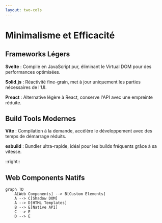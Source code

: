 ```yaml
---
layout: two-cols
---
```


# Minimalisme et Efficacité

<v-clicks>

## Frameworks Légers

**Svelte** : Compile en JavaScript pur, éliminant le Virtual DOM pour des performances optimisées.

**Solid.js** : Réactivité fine-grain, met à jour uniquement les parties nécessaires de l'UI.

**Preact** : Alternative légère à React, conserve l'API avec une empreinte réduite.

## Build Tools Modernes

**Vite** : Compilation à la demande, accélère le développement avec des temps de démarrage réduits.

**esbuild** : Bundler ultra-rapide, idéal pour les builds fréquents grâce à sa vitesse.

</v-clicks>

::right::

<div class="ml-4">
<v-clicks>

## Web Components Natifs
```mermaid {scale: 0.7}
graph TD
    A[Web Components] --> B[Custom Elements]
    A --> C[Shadow DOM]
    A --> D[HTML Templates]
    B --> E[Native API]
    C --> E
    D --> E
```

</v-clicks>
</div>